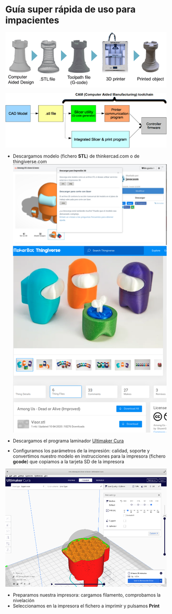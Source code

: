 # Guía super rápida de uso para impacientes

![proceso impresión](./images/3D-printing-process-chain.png)

![proceso impresión](./images/20-best-3d-printing-software-tools-all-are-free.png)

* Descargamos modelo (fichero **STL**) de thinkercad.com o de thingiverse.com
![DownloadSTL](./images/DownloadSTL.png)
![DownloadThingiverse](./images/DownloadThingiverse.png
)
* Descargamos el programa laminador [Ultimaker Cura](https://ultimaker.com/es/software)

* Configuramos los parámetros de la impresión: calidad, soporte y convertimos nuestro modelo en instrucciones para la impresora (fichero **gcode**) que copiamos a la tarjeta SD de la impresora

![AmongUsCura](./images/AmongUsCura.png)

* Preparamos nuestra impresora: cargamos filamento, comprobamos la nivelación
* Seleccionamos en la impresora el fichero a imprimir y pulsamos **Print**